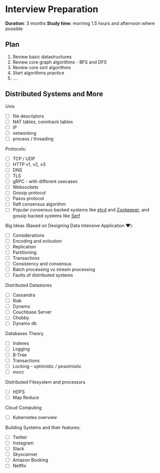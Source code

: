 # Interview Preparation
**Duration**: 3 months
**Study time**: morning 1.5 hours and afternoon where possible

## Plan
1. Review basic datastructures
3. Review core graph algorithms - BFS and DFS
2. Review core sort algorithms
3. Start algorithms practice
4. ....


## Distributed Systems and More
Unix
- [ ] file descriptors
- [ ] NAT tables, conntrack tables
- [ ] IP
- [ ] networking
- [ ] process / threading

Protocols:
- [ ] TCP / UDP
- [ ] HTTP v1, v2, v3
- [ ] DNS
- [ ] TLS
- [ ] gRPC - with different usecases
- [ ] Websockets
- [ ] Gossip protocol
- [ ] Paxos protocol
- [ ] Raft consensus algorithm
- [ ] Popular consensus backed systems like [etcd](https://github.com/coreos/etcd) and [Zookeeper](https://zookeeper.apache.org/), and gossip backed systems like [Serf](https://www.google.co.uk/search?q=serf+gossip&oq=serf+gossip&aqs=chrome..69i57.2442j0j1&sourceid=chrome&ie=UTF-8)

Big Ideas (Based on Designing Data Intensive Application ♥️):
- [ ] Considerations
- [ ] Encoding and evloution
- [ ] Replication
- [ ] Partitioning
- [ ] Transactions
- [ ] Consistency and consensus
- [ ] Batch processing vs stream processing
- [ ] Faults of distributed systems

Distributed Datastores
- [ ] Cassandra 
- [ ] Riak
- [ ] Dynamo
- [ ] Couchbase Server
- [ ] Chubby
- [ ] Dynamo db

Databases Theory
- [ ] Indexes
- [ ] Logging
- [ ] B-Tree
- [ ] Transactions
- [ ] Locking - optimistic / pessimistic
- [ ] mvcc

Distributed Filesystem and processors
- [ ] HDFS
- [ ] Map Reduce 

Cloud Computing
- [ ] Kubernetes overview 

Building Systems and their features:
- [ ] Twitter
- [ ] Instagram
- [ ] Slack
- [ ] Skyscanner
- [ ] Amazon Booking
- [ ] Netflix
